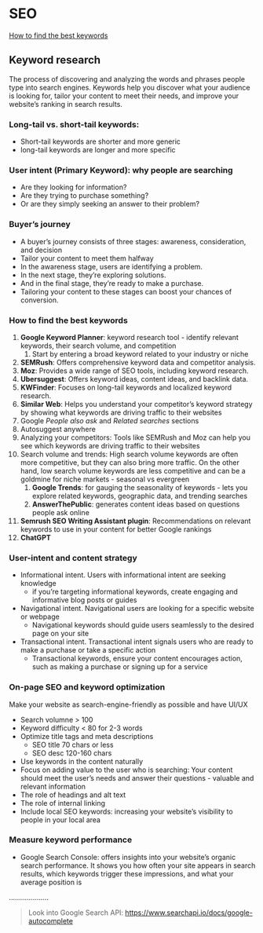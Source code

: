 # SEO

[How to find the best keywords](https://www.web.com/blog/how-to-find-the-best-keywords/)

## Keyword research

The process of discovering and analyzing the words and phrases people type into search engines. Keywords help you discover what your audience is looking for, tailor your content to meet their needs, and improve your website’s ranking in search results.

### Long-tail vs. short-tail keywords:

- Short-tail keywords are shorter and more generic
- long-tail keywords are longer and more specific

### User intent (Primary Keyword): why people are searching

- Are they looking for information?
- Are they trying to purchase something?
- Or are they simply seeking an answer to their problem?

### Buyer’s journey

- A buyer’s journey consists of three stages: awareness, consideration, and decision
- Tailor your content to meet them halfway
- In the awareness stage, users are identifying a problem.
- In the next stage, they’re exploring solutions.
- And in the final stage, they’re ready to make a purchase.
- Tailoring your content to these stages can boost your chances of conversion.

### How to find the best keywords

1. **Google Keyword Planner**: keyword research tool - identify relevant keywords, their search volume, and competition
   1. Start by entering a broad keyword related to your industry or niche
2. **SEMRush**: Offers comprehensive keyword data and competitor analysis.
3. **Moz**: Provides a wide range of SEO tools, including keyword research.
4. **Ubersuggest**: Offers keyword ideas, content ideas, and backlink data.
5. **KWFinder**: Focuses on long-tail keywords and localized keyword research.
6. **Similar Web**: Helps you understand your competitor’s keyword strategy by showing what keywords are driving traffic to their websites
7. Google _People also ask_ and _Related searches_ sections
8. Autosuggest anywhere
9. Analyzing your competitors: Tools like SEMRush and Moz can help you see which keywords are driving traffic to their websites
10. Search volume and trends: High search volume keywords are often more competitive, but they can also bring more traffic. On the other hand, low search volume keywords are less competitive and can be a goldmine for niche markets - seasonal vs evergreen
    1. **Google Trends**: for gauging the seasonality of keywords - lets you explore related keywords, geographic data, and trending searches
    2. **AnswerThePublic**: generates content ideas based on questions people ask online
11. **Semrush SEO Writing Assistant plugin**: Recommendations on relevant keywords to use in your content for better Google rankings
12. **ChatGPT**

### User-intent and content strategy

- Informational intent. Users with informational intent are seeking knowledge
  - if you’re targeting informational keywords, create engaging and informative blog posts or guides
- Navigational intent. Navigational users are looking for a specific website or webpage
  - Navigational keywords should guide users seamlessly to the desired page on your site
- Transactional intent. Transactional intent signals users who are ready to make a purchase or take a specific action
  - Transactional keywords, ensure your content encourages action, such as making a purchase or signing up for a service

### On-page SEO and keyword optimization

Make your website as search-engine-friendly as possible and have UI/UX

- Search volumne > 100
- Keyword difficulty < 80 for 2-3 words
- Optimize title tags and meta descriptions
  - SEO title 70 chars or less
  - SEO desc 120-160 chars
- Use keywords in the content naturally
- Focus on adding value to the user who is searching: Your content should meet the user’s needs and answer their questions - valuable and relevant information
- The role of headings and alt text
- The role of internal linking
- Include local SEO keywords: increasing your website’s visibility to people in your local area

### Measure keyword performance

- Google Search Console: offers insights into your website’s organic search performance. It shows you how often your site appears in search results, which keywords trigger these impressions, and what your average position is

....................

> Look into Google Search API: https://www.searchapi.io/docs/google-autocomplete
